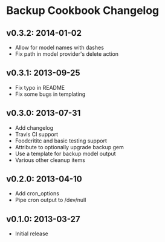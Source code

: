 # Backup Cookbook Changelog

## v0.3.2: 2014-01-02

* Allow for model names with dashes
* Fix path in model provider's delete action

## v0.3.1: 2013-09-25

* Fix typo in README
* Fix some bugs in templating

## v0.3.0: 2013-07-31

* Add changelog
* Travis CI support
* Foodcrititc and basic testing support
* Attribute to optionally upgrade backup gem
* Use a template for backup model output
* Various other cleanup items

## v0.2.0: 2013-04-10

* Add cron_options
* Pipe cron output to /dev/null

## v0.1.0: 2013-03-27

* Initial release
